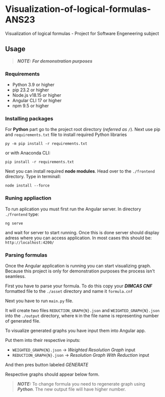 # Visualization-of-logical-formulas-ANS23

<p>Visualization of logical formulas - Project for Software Engeneering subject</p>

## Usage

> **_NOTE:_**  ***For demonstration purposes***

### Requirements

* Python 3.9 or higher
* pip 23.2 or higher
* Node.js v18.15 or higher
* Angular CLI 17 or higher
* npm 9.5 or higher

### Installing packages

For **Python** part go to the project root directory (*referred as* `/`).
Next use pip and `requirements.txt` file to install required Python libraries

```
py -m pip install -r requirements.txt
```

or with Anaconda CLI:

```
pip install -r requirements.txt
```

Next you can install required **node modules**. Head over to the `./frontend` directory.
Type in terminall:

```
node install --force
```

### Runing appliaction

To run aplication you must first run the Angular server.
In directory `./frontend` type:

```
ng serve
```

and wait for server to start running. 
Once this is done server should display adress where you can access application.
In most cases this should be: `http://localhost:4200/`

### Parsing formulas

<p>Once the Angular application is running you can start visualizing graph. 
Because this project is only for demonstration purposes the process isn't seamless.</p>

First you have to parse your formula. To do this copy your ***DIMCAS CNF*** formatted file 
to the `./asset` directory and name it `formula.cnf`

Next you have to run `main.py` file. 

It will create two files `REDUCTION_GRAPH{N}.json` and `WEIGHTED_GRAPH{N}.json` into the `./output` directory, where `N` in the file name is representing number of generated file.

To visualize generated graphs you have input them into Angular app.

Put them into their respective inputs:
* `WEIGHTED_GRAPH{N}.json` -> *Weighted Resolution Graph* input 
* `REDUCTION_GRAPH{N}.json` -> *Resolution Graph With Reduction* input

And then pres button labeled *GENERATE*

Respective graphs should appear below form.

> **_NOTE:_**  To change formula you need to regenerate graph using ***Python***. The new output file will have higher number.

